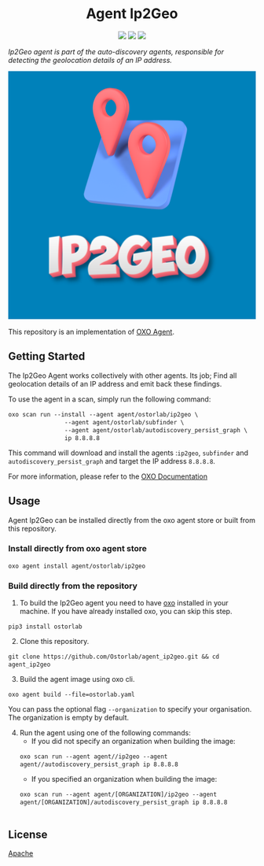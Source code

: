 <h1 align="center">Agent Ip2Geo</h1>

<p align="center">
<img src="https://img.shields.io/badge/License-Apache_2.0-brightgreen.svg">
<img src="https://img.shields.io/github/languages/top/ostorlab/agent_ip2geo">
<img src="https://img.shields.io/badge/PRs-welcome-brightgreen.svg">
</p>

_Ip2Geo agent is part of the auto-discovery agents, responsible for detecting the geolocation details of an IP address._

<p align="center">
<img src="https://github.com/Ostorlab/agent_ip2geo/blob/main/images/logo.png" alt="agent-ip2geo" />
</p>

This repository is an implementation of [OXO Agent](https://pypi.org/project/ostorlab/). 

## Getting Started
The Ip2Geo Agent works collectively with other agents. Its job; Find all geolocation details of an IP address and emit back these findings.

To use the agent in a scan, simply run the following command:

```shell
oxo scan run --install --agent agent/ostorlab/ip2geo \
			    --agent agent/ostorlab/subfinder \
			    --agent agent/ostorlab/autodiscovery_persist_graph \
			    ip 8.8.8.8
```

This command will download and install the agents :`ip2geo`, `subfinder` and `autodiscovery_persist_graph` and target the IP address `8.8.8.8`.

For more information, please refer to the [OXO Documentation](https://oxo.ostorlab.co/docs)


## Usage

Agent Ip2Geo can be installed directly from the oxo agent store or built from this repository.

 ### Install directly from oxo agent store

 ```shell
 oxo agent install agent/ostorlab/ip2geo
 ```

### Build directly from the repository

 1. To build the Ip2Geo agent you need to have [oxo](https://pypi.org/project/ostorlab/) installed in your machine. If you have already installed oxo, you can skip this step.

```shell
pip3 install ostorlab
```

 2. Clone this repository.

```shell
git clone https://github.com/Ostorlab/agent_ip2geo.git && cd agent_ip2geo
```

 3. Build the agent image using oxo cli.

 ```shell
 oxo agent build --file=ostorlab.yaml
 ```
 You can pass the optional flag `--organization` to specify your organisation. The organization is empty by default.

 4. Run the agent using one of the following commands:
	 * If you did not specify an organization when building the image:
	  ```shell
	  oxo scan run --agent agent//ip2geo --agent agent//autodiscovery_persist_graph ip 8.8.8.8
	  ```
	 * If you specified an organization when building the image:
	  ```shell
	  oxo scan run --agent agent/[ORGANIZATION]/ip2geo --agent agent/[ORGANIZATION]/autodiscovery_persist_graph ip 8.8.8.8


## License
[Apache](./LICENSE)


